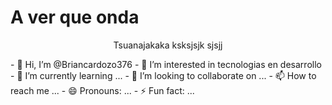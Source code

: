 <!DOCTYPE HTML>
<html>
 <head> 
   <h1>A ver que onda </h1>
 </head>
<body>
 <p align=center> Tsuanajakaka ksksjsjk sjsjj </p>
</body>
</html>
- 👋 Hi, I’m @Briancardozo376
- 👀 I’m interested in tecnologias en desarrollo
- 🌱 I’m currently learning ...
- 💞️ I’m looking to collaborate on ...
- 📫 How to reach me ...
- 😄 Pronouns: ...
- ⚡ Fun fact: ...

<!---
Briancardozo376/Briancardozo376 is a ✨ special ✨ repository because its `README.md` (this file) appears on your GitHub profile.
You can click the Preview link to take a look at your changes.
--->
